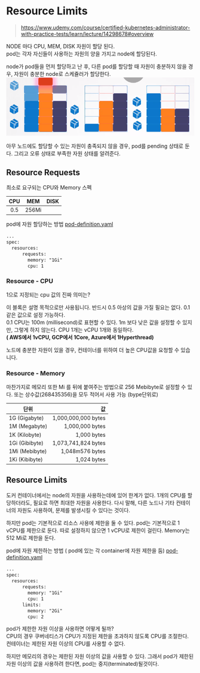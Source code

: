 # Resource Limits
> https://www.udemy.com/course/certified-kubernetes-administrator-with-practice-tests/learn/lecture/14298678#overview

NODE 마다 CPU, MEM, DISK 자원이 할당 된다.  
pod는 각자 자신들이 사용하는 자원의 양을 가지고 node에 할당된다.  


node가 pod들을 먼저 할당하고 난 후, 다른 pod를 할당할 때 자원이 충분하지 않을 경우, 자원이 충분한 node로 스케쥴러가 할당한다.
![insufficientResource](../contents/podApplyToNodes.PNG)


아무 노드에도 할당할 수 있는 자원이 충족되지 않을 경우, pod를 pending 상태로 둔다. 그리고 오류 상태로 부족한 자원 상태를 알려준다.

## Resource Requests
최소로 요구되는 CPU와 Memory 스펙  
  
|CPU|MEM|DISK|
|:---:|:---:|:---:|
|0.5|256Mi||

pod에 자원 할당하는 방법
[pod-definition.yaml](../demo/resource/pod-definition.yaml)
```
...
spec:
  resources:
      requests:
        memory: "1Gi"
        cpu: 1
```

### Resource - CPU
1으로 지정되는 cpu 값의 진짜 의미는?

이 블록은 설명 목적으로만 사용됩니다. 반드시 0.5 아상의 값을 가질 필요는 없다. 0.1같은 값으로 설정 가능하다.  
0.1 CPU는 100m (millisecond)로 표현할 수 있다.
1m 보다 낮은 값을 설정할 수 있지만, 그렇게 하지 않는다. CPU 1개는 vCPU 1개와 동일하다.   
**( AWS에서 1vCPU, GCP에서 1Core, Azure에서 1Hyperthread)**

노드에 충분한 자원이 있을 경우, 컨테이너를 위하여 더 높은 CPU값을 요청할 수 있습니다.

### Resource - Memory
마찬가지로 메모리 또한 Mi 를 뒤에 붙여주는 방법으로 256 Mebibyte로 설정할 수 있다. 또는 상수값(268435356)을 모두 적어서 사용 가능  (bype단위로)  


|단위|값|
|---|---:|
|1G (Gigabyte)|1,000,000,000 bytes|
|1M (Megabyte)|1,000,000 bytes|
|1K (Kilobyte)|1,000 bytes|
|1Gi (Gibibyte)|1,073,741,824 bytes|
|1Mi (Mebibyte)|1,048m576 bytes|
|1Ki (Kibibyte)|1,024 bytes|

## Resource Limits
도커 컨테이너에서는 node의 자원을 사용하는데에 있어 한계가 없다. 1개의 CPU를 할당하더라도, 필요로 하면 최대한 자원을 사용한다.
다시 말해, 다른 노드나 기타 컨테이너의 자원도 사용하여, 문제를 발생시킬 수 있다는 것이다.  

하지만 pod는 기본적으로 리소스 사용에 제한을 둘 수 있다.
pod는 기본적으로 1 vCPU를 제한으로 둔다. 따로 설정하지 않으면 1 vCPU로 제한이 걸린다.
Memory는 512 Mi로 제한을 둔다.

pod에 자원 제한하는 방법 ( pod에 있는 각 container에 자원 제한을 둠)
[pod-definition.yaml](../demo/resource/pod-definition.yaml)
```
...
spec:
  resources:
      requests:
        memory: "1Gi"
        cpu: 1
      limits:
        memory: "2Gi"
        cpu: 2
```

pod가 제한한 자원 이상을 사용하면 어떻게 될까?   
CPU의 경우 쿠버네티스가 CPU가 지정된 제한을 초과하지 않도록 CPU를 조절한다.  
컨테이너는 제한된 자원 이상의 CPU를 사용할 수 없다.

하지만 메모리의 경우는 제한된 자원 이상의 값을 사용할 수 있다. 그래서 pod가 제한된 자원 이상의 값을 사용하려 한다면, pod는 중지(terminated)될것이다.  

